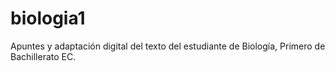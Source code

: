 # biologia1
Apuntes y adaptación digital del texto del estudiante de Biología, Primero de Bachillerato EC.
